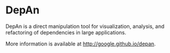 # DepAn
DepAn is a direct manipulation tool for visualization, analysis, and refactoring of dependencies in large applications.

More information is available at http://google.github.io/depan.
